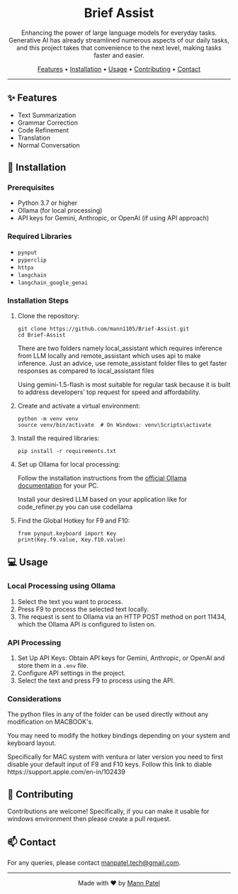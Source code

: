 <h1 align="center">Brief Assist</h1>


<p align="center">
  Enhancing the power of large language models for everyday tasks. Generative AI has already streamlined numerous aspects of our daily tasks, and this project takes that convenience to the next level, making tasks faster and easier.
</p>

<p align="center">
  <a href="#features">Features</a> •
  <a href="#installation">Installation</a> •
  <a href="#usage">Usage</a> •
  <a href="#contributing">Contributing</a> •
  <a href="#contact">Contact</a>
</p>

<hr>

<h2 id="features">✨ Features</h2>

<ul>
  <li>Text Summarization</li>
  <li>Grammar Correction</li>
  <li>Code Refinement</li>
  <li>Translation</li>
  <li>Normal Conversation</li>
</ul>

<h2 id="installation">🚀 Installation</h2>

<h3>Prerequisites</h3>

<ul>
  <li>Python 3.7 or higher</li>
  <li>Ollama (for local processing)</li>
  <li>API keys for Gemini, Anthropic, or OpenAI (if using API approach)</li>
</ul>

<h3>Required Libraries</h3>

<ul>
  <li><code>pynput</code></li>
  <li><code>pyperclip</code></li>
  <li><code>httpx</code></li>
  <li><code>langchain</code></li>
  <li><code>langchain_google_genai</code></li>
</ul>

<h3>Installation Steps</h3>

<ol>
  <li>Clone the repository:
    <pre><code>git clone https://github.com/mann1105/Brief-Assist.git
cd Brief-Assist</code></pre>
    <p>There are two folders namely local_assistant which requires inference from LLM locally and remote_assistant which uses api to make inference. Just an advice, use remote_assistant folder files to get faster responses as compared to local_assistant files</p>
    <p>Using gemini-1.5-flash is most suitable for regular task because it is built to address developers’ top request for speed and affordability.</p>
  </li>
  <li>Create and activate a virtual environment:
    <pre><code>python -m venv venv
source venv/bin/activate  # On Windows: venv\Scripts\activate</code></pre>
  </li>
  <li>Install the required libraries:
    <pre><code>pip install -r requirements.txt</code></pre>
  </li>
  <li>Set up Ollama for local processing:
    <p>Follow the installation instructions from the <a href="https://ollama.ai/docs/getting-started">official Ollama documentation</a> for your PC.</p>
    <p>Install your desired LLM based on your application like for code_refiner.py you can use codellama</p>
  </li>
  <li>Find the Global Hotkey for F9 and F10:
    <pre><code>from pynput.keyboard import Key
print(Key.f9.value, Key.f10.value)</code></pre>
  </li>
</ol>

<h2 id="usage">💻 Usage</h2>

<h3>Local Processing using Ollama</h3>

<ol>
  <li>Select the text you want to process.</li>
  <li>Press F9 to process the selected text locally.</li>
  <li>The request is sent to Ollama via an HTTP POST method on port 11434, which the Ollama API is configured to listen on.</li>
</ol>

<h3>API Processing</h3>

<ol>
  <li>Set Up API Keys: Obtain API keys for Gemini, Anthropic, or OpenAI and store them in a <code>.env</code> file.</li>
  <li>Configure API settings in the project.</li>
  <li>Select the text and press F9 to process using the API.</li>
</ol>
<h3>Considerations</h3>
<p>The python files in any of the folder can be used directly without any modification on MACBOOK's.</p>
<p>You may need to modify the hotkey bindings depending on your system and keyboard layout.</p>
<p>Specifically for MAC system with ventura or later version you need to first disable your default input of F9 and F10 keys. Follow this link to diable https://support.apple.com/en-in/102439</p>

<h2 id="contributing">🤝 Contributing</h2>

<p>Contributions are welcome! Specifically, if you can make it usable for windows environment then please create a pull request.</p>

<h2 id="contact">📫 Contact</h2>

<p>For any queries, please contact <a href="mailto:manpatel.tech@gmail.com">manpatel.tech@gmail.com</a>.</p>

<hr>

<p align="center">
  Made with ❤️ by <a href="https://github.com/mann1105">Mann Patel</a>
</p>
